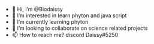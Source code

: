 - 👋 Hi, I’m @Biodaissy
- 👀 I’m interested in learn phyton and java script
- 🌱 I’m currently learning phyton
- 💞️ I’m looking to collaborate on science related projects
- 📫 How to reach me? discord Daissy#5250

